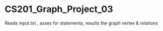 # CS201_Graph_Project_03
 Reads input.txt , asses for statements, results the graph vertex & relations
